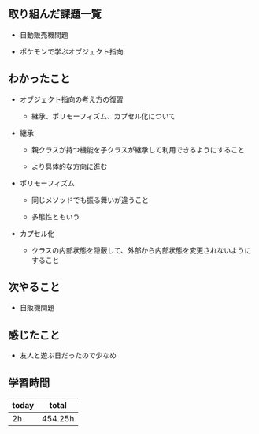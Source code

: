 ## 取り組んだ課題一覧

- 自動販売機問題

- ポケモンで学ぶオブジェクト指向

## わかったこと

- オブジェクト指向の考え方の復習

   - 継承、ポリモーフィズム、カプセル化について

- 継承

   - 親クラスが持つ機能を子クラスが継承して利用できるようにすること

   - より具体的な方向に進む

- ポリモーフィズム

   - 同じメソッドでも振る舞いが違うこと

   - 多態性ともいう

- カプセル化

   - クラスの内部状態を隠蔽して、外部から内部状態を変更されないようにすること

## 次やること

- 自販機問題

## 感じたこと

- 友人と遊ぶ日だったので少なめ

## 学習時間

| today | total | 
|---|---|
| 2h | 454\.25h | 



